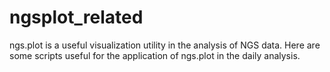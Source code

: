 ngsplot_related
===============

ngs.plot is a useful visualization utility in the analysis of NGS data. Here are some scripts useful for the application of ngs.plot in the daily analysis.

